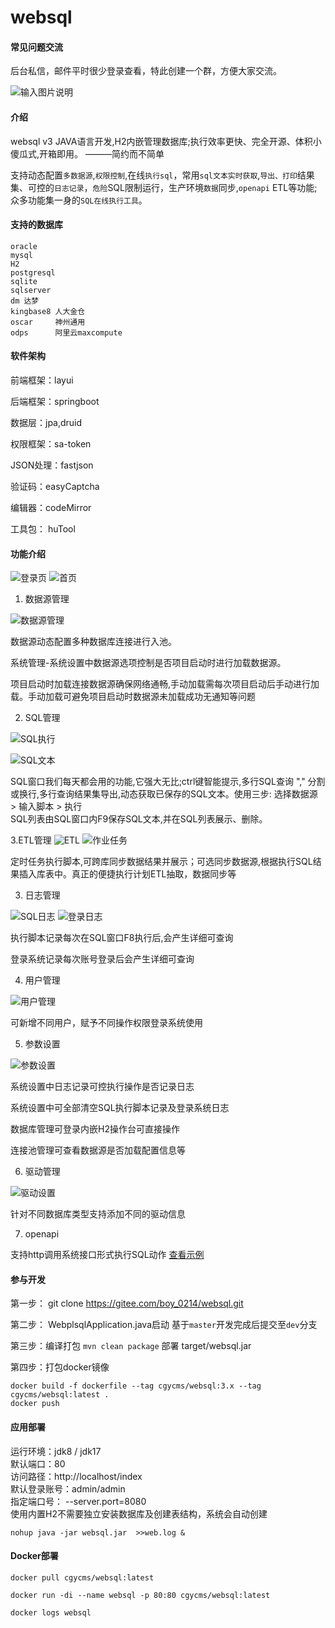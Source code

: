 # websql

#### 常见问题交流

后台私信，邮件平时很少登录查看，特此创建一个群，方便大家交流。

![输入图片说明](https://foruda.gitee.com/images/1674874677305767312/2d168845_1509614.png)

#### 介绍

websql v3 JAVA语言开发,H2内嵌管理数据库;执行效率更快、完全开源、体积小傻瓜式,开箱即用。 ———简约而不简单

支持动态配置`多数据源`,`权限控制`,在线`执行sql`，常用`sql文本实时获取`,`导出、打印`结果集、可控的`日志记录`，`危险`SQL限制运行，生产环境`数据`同步,`openapi`
ETL等功能;众多功能集一身的`SQL在线执行工具`。

#### 支持的数据库

    oracle
    mysql
    H2
    postgresql
    sqlite
    sqlserver
    dm 达梦
    kingbase8 人大金仓
    oscar     神州通用
    odps      阿里云maxcompute

#### 软件架构

前端框架：layui

后端框架：springboot

数据层：jpa,druid

权限框架：sa-token

JSON处理：fastjson

验证码：easyCaptcha

编辑器：codeMirror

工具包： huTool

#### 功能介绍

![登录页](https://foruda.gitee.com/images/1691402713565081017/1660e955_1509614.png "登录页")
![首页](https://foruda.gitee.com/images/1691402776952802962/a239856a_1509614.png "首页")

1. 数据源管理

![数据源管理](https://foruda.gitee.com/images/1691402817433211812/1adf327c_1509614.png "数据源管理")

数据源动态配置多种数据库连接进行入池。

系统管理-系统设置中数据源选项控制是否项目启动时进行加载数据源。

项目启动时加载连接数据源确保网络通畅,手动加载需每次项目启动后手动进行加载。手动加载可避免项目启动时数据源未加载成功无通知等问题

2. SQL管理

![SQL执行](https://foruda.gitee.com/images/1691402910993783640/880384b4_1509614.png "SQL执行")

![SQL文本](https://foruda.gitee.com/images/1691402970076842620/2a3bfc13_1509614.png "SQL文本")

SQL窗口我们每天都会用的功能,它强大无比;ctrl键智能提示,多行SQL查询 ","
分割或换行,多行查询结果集导出,动态获取已保存的SQL文本。使用三步: 选择数据源 > 输入脚本 > 执行  
SQL列表由SQL窗口内F9保存SQL文本,并在SQL列表展示、删除。

3.ETL管理
![ETL](https://foruda.gitee.com/images/1691403029285250547/70a86db3_1509614.png "ETL")
![作业任务](https://foruda.gitee.com/images/1691403222695321116/656f4def_1509614.png "作业任务")

定时任务执行脚本,可跨库同步数据结果并展示；可选同步数据源,根据执行SQL结果插入库表中。真正的便捷执行计划ETL抽取，数据同步等

3. 日志管理

![SQL日志](https://foruda.gitee.com/images/1691403288265388238/47751afe_1509614.png "SQL日志")
![登录日志](https://foruda.gitee.com/images/1691403327768784930/1cc8c82d_1509614.png "登录日志")

执行脚本记录每次在SQL窗口F8执行后,会产生详细可查询

登录系统记录每次账号登录后会产生详细可查询



4. 用户管理

![用户管理](https://foruda.gitee.com/images/1691403417331976051/68b538d6_1509614.png "用户管理")

可新增不同用户，赋予不同操作权限登录系统使用


5. 参数设置

![参数设置](https://foruda.gitee.com/images/1691403486151708385/822eef90_1509614.png "参数设置")

系统设置中日志记录可控执行操作是否记录日志

系统设置中可全部清空SQL执行脚本记录及登录系统日志

数据库管理可登录内嵌H2操作台可直接操作

连接池管理可查看数据源是否加载配置信息等

6. 驱动管理

![驱动设置](https://foruda.gitee.com/images/1691403564521878212/433f7e0b_1509614.png "驱动设置")

针对不同数据库类型支持添加不同的驱动信息

7. openapi

支持http调用系统接口形式执行SQL动作 <a href='https://gitee.com/boy_0214/websql/wikis/openapi'>查看示例</a>


#### 参与开发

第一步： git clone https://gitee.com/boy_0214/websql.git

第二步： WebplsqlApplication.java启动  基于`master`开发完成后提交至`dev`分支

第三步：编译打包 `mvn clean package`    部署 target/websql.jar 

第四步：打包docker镜像 

    docker build -f dockerfile --tag cgycms/websql:3.x --tag cgycms/websql:latest .
    docker push




#### 应用部署

运行环境：jdk8 / jdk17  
默认端口：80  
访问路径：http://localhost/index  
默认登录账号：admin/admin  
指定端口号： --server.port=8080  
使用内置H2不需要独立安装数据库及创建表结构，系统会自动创建

    nohup java -jar websql.jar  >>web.log &

#### Docker部署

    docker pull cgycms/websql:latest
    
    docker run -di --name websql -p 80:80 cgycms/websql:latest
    
    docker logs websql
